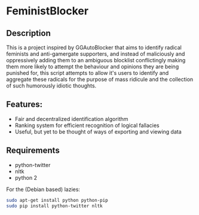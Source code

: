 FeministBlocker
===============
Description
-----------
This is a project inspired by GGAutoBlocker that aims to identify radical
feminists and anti-gamergate supporters, and instead of maliciously and
oppressively adding them to an ambiguous blocklist conflictingly making
them more likely to attempt the behaviour and opinions they are being
punished for, this script attempts to allow it's users to identify and
aggregate these radicals for the purpose of mass ridicule and
the collection of such humorously idiotic thoughts.

Features: 
--------- 
- Fair and decentralized identification algorithm 
- Ranking system for efficient recognition of logical fallacies
- Useful, but yet to be thought of ways of exporting and viewing data

Requirements
------------
- python-twitter
- nltk
- python 2

For the (Debian based) lazies:
```bash
sudo apt-get install python python-pip
sudo pip install python-twitter nltk
```
